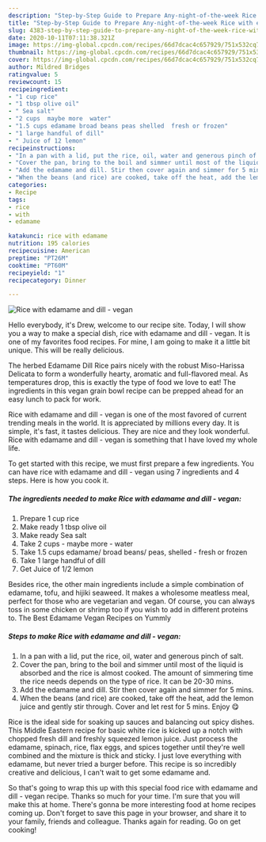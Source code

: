 ```yaml
---
description: "Step-by-Step Guide to Prepare Any-night-of-the-week Rice with edamame and dill - vegan"
title: "Step-by-Step Guide to Prepare Any-night-of-the-week Rice with edamame and dill - vegan"
slug: 4383-step-by-step-guide-to-prepare-any-night-of-the-week-rice-with-edamame-and-dill-vegan
date: 2020-10-11T07:11:38.321Z
image: https://img-global.cpcdn.com/recipes/66d7dcac4c657929/751x532cq70/rice-with-edamame-and-dill-vegan-recipe-main-photo.jpg
thumbnail: https://img-global.cpcdn.com/recipes/66d7dcac4c657929/751x532cq70/rice-with-edamame-and-dill-vegan-recipe-main-photo.jpg
cover: https://img-global.cpcdn.com/recipes/66d7dcac4c657929/751x532cq70/rice-with-edamame-and-dill-vegan-recipe-main-photo.jpg
author: Mildred Bridges
ratingvalue: 5
reviewcount: 15
recipeingredient:
- "1 cup rice"
- "1 tbsp olive oil"
- " Sea salt"
- "2 cups  maybe more  water"
- "1.5 cups edamame broad beans peas shelled  fresh or frozen"
- "1 large handful of dill"
- " Juice of 12 lemon"
recipeinstructions:
- "In a pan with a lid, put the rice, oil, water and generous pinch of salt."
- "Cover the pan, bring to the boil and simmer until most of the liquid is absorbed and the rice is almost cooked. The amount of simmering time the rice needs depends on the type of rice. It can be 20-30 mins."
- "Add the edamame and dill. Stir then cover again and simmer for 5 mins."
- "When the beans (and rice) are cooked, take off the heat, add the lemon juice and gently stir through. Cover and let rest for 5 mins. Enjoy 😋"
categories:
- Recipe
tags:
- rice
- with
- edamame

katakunci: rice with edamame 
nutrition: 195 calories
recipecuisine: American
preptime: "PT26M"
cooktime: "PT60M"
recipeyield: "1"
recipecategory: Dinner

---
```



![Rice with edamame and dill - vegan](https://img-global.cpcdn.com/recipes/66d7dcac4c657929/751x532cq70/rice-with-edamame-and-dill-vegan-recipe-main-photo.jpg)

Hello everybody, it's Drew, welcome to our recipe site. Today, I will show you a way to make a special dish, rice with edamame and dill - vegan. It is one of my favorites food recipes. For mine, I am going to make it a little bit unique. This will be really delicious.

The herbed Edamame Dill Rice pairs nicely with the robust Miso-Harissa Delicata to form a wonderfully hearty, aromatic and full-flavored meal. As temperatures drop, this is exactly the type of food we love to eat! The ingredients in this vegan grain bowl recipe can be prepped ahead for an easy lunch to pack for work.

Rice with edamame and dill - vegan is one of the most favored of current trending meals in the world. It is appreciated by millions every day. It is simple, it's fast, it tastes delicious. They are nice and they look wonderful. Rice with edamame and dill - vegan is something that I have loved my whole life.


To get started with this recipe, we must first prepare a few ingredients. You can have rice with edamame and dill - vegan using 7 ingredients and 4 steps. Here is how you cook it.

<!--inarticleads1-->

##### The ingredients needed to make Rice with edamame and dill - vegan:

1. Prepare 1 cup rice
1. Make ready 1 tbsp olive oil
1. Make ready  Sea salt
1. Take 2 cups - maybe more - water
1. Take 1.5 cups edamame/ broad beans/ peas, shelled - fresh or frozen
1. Take 1 large handful of dill
1. Get  Juice of 1/2 lemon


Besides rice, the other main ingredients include a simple combination of edamame, tofu, and hijiki seaweed. It makes a wholesome meatless meal, perfect for those who are vegetarian and vegan. Of course, you can always toss in some chicken or shrimp too if you wish to add in different proteins to. The Best Edamame Vegan Recipes on Yummly 

<!--inarticleads2-->

##### Steps to make Rice with edamame and dill - vegan:

1. In a pan with a lid, put the rice, oil, water and generous pinch of salt.
1. Cover the pan, bring to the boil and simmer until most of the liquid is absorbed and the rice is almost cooked. The amount of simmering time the rice needs depends on the type of rice. It can be 20-30 mins.
1. Add the edamame and dill. Stir then cover again and simmer for 5 mins.
1. When the beans (and rice) are cooked, take off the heat, add the lemon juice and gently stir through. Cover and let rest for 5 mins. Enjoy 😋


Rice is the ideal side for soaking up sauces and balancing out spicy dishes. This Middle Eastern recipe for basic white rice is kicked up a notch with chopped fresh dill and freshly squeezed lemon juice. Just process the edamame, spinach, rice, flax eggs, and spices together until they&#39;re well combined and the mixture is thick and sticky. I just love everything with edamame, but never tried a burger before. This recipe is so incredibly creative and delicious, I can&#39;t wait to get some edamame and. 

So that's going to wrap this up with this special food rice with edamame and dill - vegan recipe. Thanks so much for your time. I'm sure that you will make this at home. There's gonna be more interesting food at home recipes coming up. Don't forget to save this page in your browser, and share it to your family, friends and colleague. Thanks again for reading. Go on get cooking!

